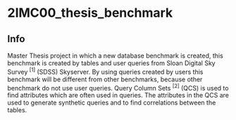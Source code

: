 # 2IMC00_thesis_benchmark

## Info
Master Thesis project in which a new database benchmark is created, this benchmark is created by tables and user queries from Sloan Digital Sky Survey <sup>[1]</sup> (SDSS) Skyserver. By using queries created by users this benchmark will be different from other benchmarks, because other benchmark do not use user queries. Query Column Sets <sup>[2]</sup> (QCS) is used to find attributes which are often used in queries. The attributes in the QCS are used to generate synthetic queries and to find correlations between the tables.

[^1]: http://skyserver.sdss.org/dr16/en/home.aspx
[2]: https://people.eecs.berkeley.edu/~apanda/assets/papers/eurosys13.pdf